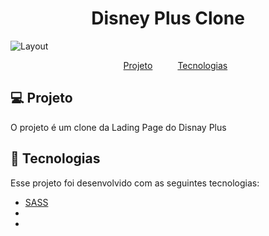 <h1 align="center">
    Disney Plus Clone
</h1>
<img src="" alt="Layout"/>

<nav>
  <ul style="list-style:none;display:flex;justify-content:center;gap:40px;">
    <li>
      <a href="#projeto">Projeto</a>
    </li>
    <li>
      <a href="#tecnologias">Tecnologias</a>
    </li>
  </ul>
</nav>

## 💻 Projeto

O projeto é um clone da Lading Page do Disnay Plus


## 🚀 Tecnologias

Esse projeto foi desenvolvido com as seguintes tecnologias:

- [SASS](https://sass-lang.com/)
- []()
- []()